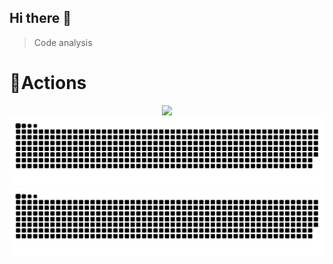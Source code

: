 ## Hi there 👋




> Code analysis

<!-- START_SECTION:waka -->
<!-- END_SECTION:waka -->

# 🔭Actions

<div align="center">
    <img height="200px" src="https://github-readme-streak-stats.herokuapp.com/?user=Sahil-Shadwal"/>
</div>
<div align="center">
    <img src="https://raw.githubusercontent.com/Sahil-Shadwal/Sahil-Shadwal/output/github-contribution-grid-snake.svg" />
</div>
<picture>
<!--   <source media="(prefers-color-scheme: dark)" srcset="https://raw.githubusercontent.com/Sahil-Shadwal/Sahil-Shadwal/output/github-contribution-grid-snake-dark.svg"> -->
 <source media="(prefers-color-scheme: light)" srcset="https://raw.githubusercontent.com/Sahil-Shadwal/Sahil-Shadwal/output/github-contribution-grid-snake.svg">
  <img alt="github contribution grid snake animation" src="https://raw.githubusercontent.com/Sahil-Shadwal/Sahil-Shadwal/output/github-contribution-grid-snake.svg"> 
</picture>


<!--
**Sahil-Shadwal/Sahil-Shadwal** is a ✨ _special_ ✨ repository because its `README.md` (this file) appears on your GitHub profile.

Here are some ideas to get you started:

- 🔭 I’m currently working on ...
- 🌱 I’m currently learning ...
- 👯 I’m looking to collaborate on ...
- 🤔 I’m looking for help with ...
- 💬 Ask me about ...
- 📫 How to reach me: ...
- 😄 Pronouns: ...
- ⚡ Fun fact: ...
-->
